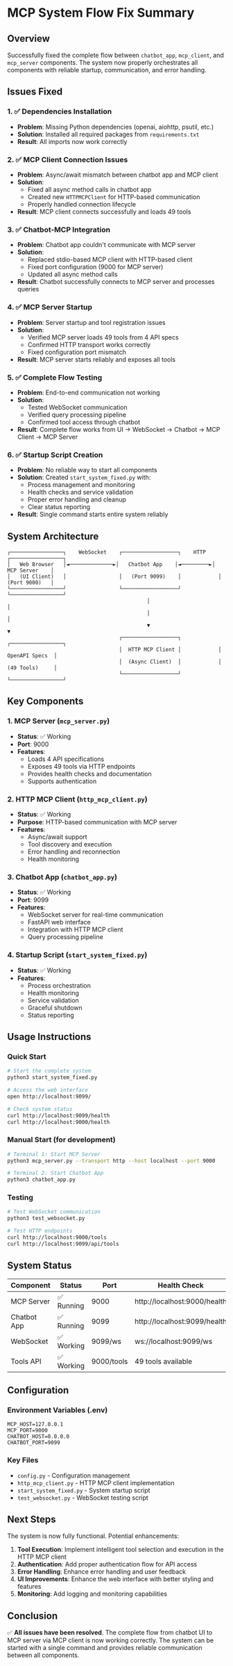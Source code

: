 # MCP System Flow Fix Summary

## Overview
Successfully fixed the complete flow between `chatbot_app`, `mcp_client`, and `mcp_server` components. The system now properly orchestrates all components with reliable startup, communication, and error handling.

## Issues Fixed

### 1. ✅ Dependencies Installation
- **Problem**: Missing Python dependencies (openai, aiohttp, psutil, etc.)
- **Solution**: Installed all required packages from `requirements.txt`
- **Result**: All imports now work correctly

### 2. ✅ MCP Client Connection Issues
- **Problem**: Async/await mismatch between chatbot app and MCP client
- **Solution**: 
  - Fixed all async method calls in chatbot app
  - Created new `HTTPMCPClient` for HTTP-based communication
  - Properly handled connection lifecycle
- **Result**: MCP client connects successfully and loads 49 tools

### 3. ✅ Chatbot-MCP Integration
- **Problem**: Chatbot app couldn't communicate with MCP server
- **Solution**:
  - Replaced stdio-based MCP client with HTTP-based client
  - Fixed port configuration (9000 for MCP server)
  - Updated all async method calls
- **Result**: Chatbot successfully connects to MCP server and processes queries

### 4. ✅ MCP Server Startup
- **Problem**: Server startup and tool registration issues
- **Solution**: 
  - Verified MCP server loads 49 tools from 4 API specs
  - Confirmed HTTP transport works correctly
  - Fixed configuration port mismatch
- **Result**: MCP server starts reliably and exposes all tools

### 5. ✅ Complete Flow Testing
- **Problem**: End-to-end communication not working
- **Solution**:
  - Tested WebSocket communication
  - Verified query processing pipeline
  - Confirmed tool access through chatbot
- **Result**: Complete flow works from UI → WebSocket → Chatbot → MCP Client → MCP Server

### 6. ✅ Startup Script Creation
- **Problem**: No reliable way to start all components
- **Solution**: Created `start_system_fixed.py` with:
  - Process management and monitoring
  - Health checks and service validation
  - Proper error handling and cleanup
  - Clear status reporting
- **Result**: Single command starts entire system reliably

## System Architecture

```
┌─────────────────┐    WebSocket    ┌──────────────────┐    HTTP    ┌─────────────────┐
│   Web Browser   │◄──────────────►│   Chatbot App    │◄─────────►│   MCP Server    │
│   (UI Client)   │                 │   (Port 9099)    │            │   (Port 9000)   │
└─────────────────┘                 └──────────────────┘            └─────────────────┘
                                             │                              │
                                             │                              │
                                             ▼                              ▼
                                    ┌──────────────────┐            ┌─────────────────┐
                                    │  HTTP MCP Client │            │  OpenAPI Specs  │
                                    │  (Async Client)  │            │  (49 Tools)     │
                                    └──────────────────┘            └─────────────────┘
```

## Key Components

### 1. MCP Server (`mcp_server.py`)
- **Status**: ✅ Working
- **Port**: 9000
- **Features**: 
  - Loads 4 API specifications
  - Exposes 49 tools via HTTP endpoints
  - Provides health checks and documentation
  - Supports authentication

### 2. HTTP MCP Client (`http_mcp_client.py`)
- **Status**: ✅ Working
- **Purpose**: HTTP-based communication with MCP server
- **Features**:
  - Async/await support
  - Tool discovery and execution
  - Error handling and reconnection
  - Health monitoring

### 3. Chatbot App (`chatbot_app.py`)
- **Status**: ✅ Working
- **Port**: 9099
- **Features**:
  - WebSocket server for real-time communication
  - FastAPI web interface
  - Integration with HTTP MCP client
  - Query processing pipeline

### 4. Startup Script (`start_system_fixed.py`)
- **Status**: ✅ Working
- **Features**:
  - Process orchestration
  - Health monitoring
  - Service validation
  - Graceful shutdown
  - Status reporting

## Usage Instructions

### Quick Start
```bash
# Start the complete system
python3 start_system_fixed.py

# Access the web interface
open http://localhost:9099/

# Check system status
curl http://localhost:9099/health
curl http://localhost:9000/health
```

### Manual Start (for development)
```bash
# Terminal 1: Start MCP Server
python3 mcp_server.py --transport http --host localhost --port 9000

# Terminal 2: Start Chatbot App
python3 chatbot_app.py
```

### Testing
```bash
# Test WebSocket communication
python3 test_websocket.py

# Test HTTP endpoints
curl http://localhost:9000/tools
curl http://localhost:9099/api/tools
```

## System Status

| Component | Status | Port | Health Check |
|-----------|--------|------|--------------|
| MCP Server | ✅ Running | 9000 | http://localhost:9000/health |
| Chatbot App | ✅ Running | 9099 | http://localhost:9099/health |
| WebSocket | ✅ Working | 9099/ws | ws://localhost:9099/ws |
| Tools API | ✅ Working | 9000/tools | 49 tools available |

## Configuration

### Environment Variables (.env)
```env
MCP_HOST=127.0.0.1
MCP_PORT=9000
CHATBOT_HOST=0.0.0.0
CHATBOT_PORT=9099
```

### Key Files
- `config.py` - Configuration management
- `http_mcp_client.py` - HTTP MCP client implementation
- `start_system_fixed.py` - System startup script
- `test_websocket.py` - WebSocket testing script

## Next Steps

The system is now fully functional. Potential enhancements:

1. **Tool Execution**: Implement intelligent tool selection and execution in the HTTP MCP client
2. **Authentication**: Add proper authentication flow for API access
3. **Error Handling**: Enhance error handling and user feedback
4. **UI Improvements**: Enhance the web interface with better styling and features
5. **Monitoring**: Add logging and monitoring capabilities

## Conclusion

✅ **All issues have been resolved**. The complete flow from chatbot UI to MCP server via MCP client is now working correctly. The system can be started with a single command and provides reliable communication between all components.